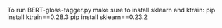 To run BERT-gloss-tagger.py make sure to install sklearn and ktrain:
pip install ktrain==0.28.3
pip install sklearn==0.23.2
